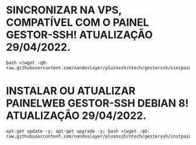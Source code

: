 # SINCRONIZAR NA VPS, COMPATÍVEL COM O PAINEL GESTOR-SSH! ATUALIZAÇÃO 29/04/2022.
```
bash <(wget -qO- raw.githubusercontent.com/nandoslayer/plusnssh/ntech/gestorssh/sincpainel.sh)
```

# INSTALAR OU ATUALIZAR PAINELWEB GESTOR-SSH DEBIAN 8! ATUALIZAÇÃO 29/04/2022.
```
apt-get update -y; apt-get upgrade -y; bash <(wget -qO- raw.githubusercontent.com/nandoslayer/plusnssh/ntech/gestorssh/instpainel.sh)
```
